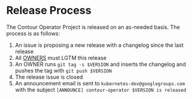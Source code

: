 # Release Process

The Contour Operator Project is released on an as-needed basis. The process is as follows:

1. An issue is proposing a new release with a changelog since the last release
1. All [OWNERS](OWNERS) must LGTM this release
1. An OWNER runs `git tag -s $VERSION` and inserts the changelog and pushes the tag with `git push $VERSION`
1. The release issue is closed
1. An announcement email is sent to `kubernetes-dev@googlegroups.com` with the subject `[ANNOUNCE] contour-operator $VERSION is released`

